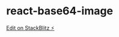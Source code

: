 # react-base64-image

[Edit on StackBlitz ⚡️](https://stackblitz.com/edit/react-base64-image-f66ajv)